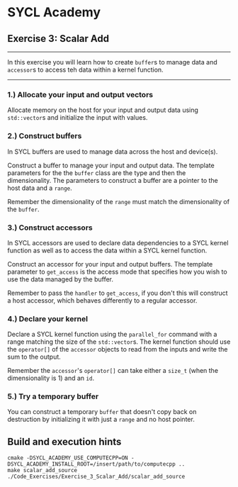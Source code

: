 # SYCL Academy

## Exercise 3: Scalar Add

---

In this exercise you will learn how to create `buffer`s to manage data and
`accessor`s to access teh data within a kernel function.

---

### 1.) Allocate your input and output vectors

Allocate memory on the host for your input and output data using `std::vector`s
and initialize the input with values.

### 2.) Construct buffers

In SYCL buffers are used to manage data across the host and device(s).

Construct a buffer to manage your input and output data. The template parameters
for the the `buffer` class are the type and then the dimensionality. The
parameters to construct a buffer are a pointer to the host data and a `range`.

Remember the dimensionality of the `range` must match the dimensionality of the
`buffer`.

### 3.) Construct accessors

In SYCL accessors are used to declare data dependencies to a SYCL kernel
function as well as to access the data within a SYCL kernel function.

Construct an accessor for your input and output buffers. The template parameter
to `get_access` is the access mode that specifies how you wish to use the data
managed by the buffer.

Remember to pass the `handler` to `get_access`, if you don't this will construct
a host accessor, which behaves differently to a regular accessor.

### 4.) Declare your kernel

Declare a SYCL kernel function using the `parallel_for` command with a range
matching the size of the `std::vector`s. The kernel function should use the
`operator[]` of the `accessor` objects to read from the inputs and write the sum
to the output.

Remember the `accessor`'s `operator[]` can take either a `size_t` (when the
dimensionality is 1) and an `id`.

### 5.) Try a temporary buffer

You can construct a temporary `buffer` that doesn't copy back on destruction by
initializing it with just a `range` and no host pointer.

## Build and execution hints

```
cmake -DSYCL_ACADEMY_USE_COMPUTECPP=ON -DSYCL_ACADEMY_INSTALL_ROOT=/insert/path/to/computecpp ..
make scalar_add_source
./Code_Exercises/Exercise_3_Scalar_Add/scalar_add_source
```
